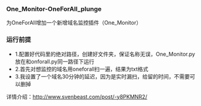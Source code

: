 ### One_Monitor-OneForAll_plunge

为OneForAll增加一个新增域名监控插件（One_Monitor）

### 运行前提
* 1.配置好代码里的绝对路径，创建好文件夹，保证名称无误，One_Monitor.py放在和onforall.py同一路径下运行
* 2.首先对想监控的域名用oneforall扫一遍，结果为txt格式
* 3.我设置了一个域名30分钟的延迟，因为是实时漏扫，给留的时间，不需要可以删掉

详情介绍：http://www.svenbeast.com/post/-y8PKMNR2/
